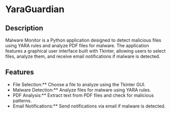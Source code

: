 # YaraGuardian


## Description
Malware Monitor is a Python application designed to detect malicious files using YARA rules and analyze PDF files for malware. The application features a graphical user interface built with Tkinter, allowing users to select files, analyze them, and receive email notifications if malware is detected.

## Features
- File Selection:** Choose a file to analyze using the Tkinter GUI.
- Malware Detection:** Analyze files for malware using YARA rules.
- PDF Analysis:** Extract text from PDF files and check for malicious patterns.
- Email Notifications:** Send notifications via email if malware is detected.

